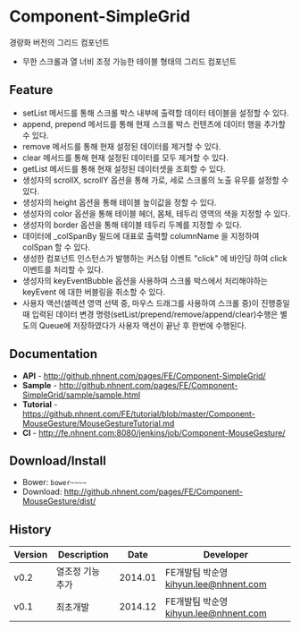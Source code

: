 Component-SimpleGrid
======================
경량화 버전의 그리드 컴포넌트<br>
* 무한 스크롤과 열 너비 조정 가능한 테이블 형태의 그리드 컴포넌트

## Feature
* setList 메서드를 통해 스크롤 박스 내부에 출력할 데이터 테이블을 설정할 수 있다.
* append, prepend 메서드를 통해 현재 스크롤 박스 컨텐츠에 데이터 행을 추가할 수 있다.
* remove 메서드를 통해 현재 설정된 데이터를 제거할 수 있다.
* clear 메서드를 통해 현재 설정된 데이터를 모두 제거할 수 있다.
* getList 메서드를 통해 현재 설정된 데이터셋을 조회할 수 있다.
* 생성자의 scrollX, scrollY 옵션을 통해 가로, 세로 스크롤의 노출 유무를 설정할 수 있다.
* 생성자의 height 옵션을 통해 테이블 높이값을 정할 수 있다.
* 생성자의 color 옵션을 통해 테이블 헤더, 몸체, 테두리 영역의 색을 지정할 수 있다.
* 생성자의 border 옵션을 통해 테이블 테두리 두께를 지정할 수 있다.
* 데이터에 _colSpanBy 필드에 대표로 출력할 columnName 을 지정하여 colSpan 할 수 있다.
* 생성한 컴포넌트 인스턴스가 발행하는 커스텀 이벤트 "click" 에 바인딩 하여 click 이벤트를 처리할 수 있다.
* 생성자의 keyEventBubble 옵션을 사용하여 스크롤 박스에서 처리해야하는 keyEvent 에 대한 버블링을 취소할 수 있다.
* 사용자 액션(셀렉션 영역 선택 중, 마우스 드래그를 사용하여 스크롤 중)이
진행중일 때 입력된 데이터 변경 명령(setList/prepend/remove/append/clear)수행은 별도의 Queue에 저장하였다가
사용자 액션이 끝난 후 한번에 수행된다.

## Documentation
* **API** - <http://github.nhnent.com/pages/FE/Component-SimpleGrid/>
* **Sample** - <http://github.nhnent.com/pages/FE/Component-SimpleGrid/sample/sample.html>
* **Tutorial** - <https://github.nhnent.com/FE/tutorial/blob/master/Component-MouseGesture/MouseGestureTutorial.md>
* **CI** - <http://fe.nhnent.com:8080/jenkins/job/Component-MouseGesture/>

## Download/Install
* Bower: `bower~~~~`
* Download: <http://github.nhnent.com/pages/FE/Component-MouseGesture/dist/>


## History
| Version | Description | Date | Developer |
| ---- | ---- | ---- | ---- |
| v0.2 | 열조정 기능 추가 | 2014.01 | FE개발팀 박순영 <kihyun.lee@nhnent.com> |
| v0.1 | 최초개발 | 2014.12 | FE개발팀 박순영 <kihyun.lee@nhnent.com> |



